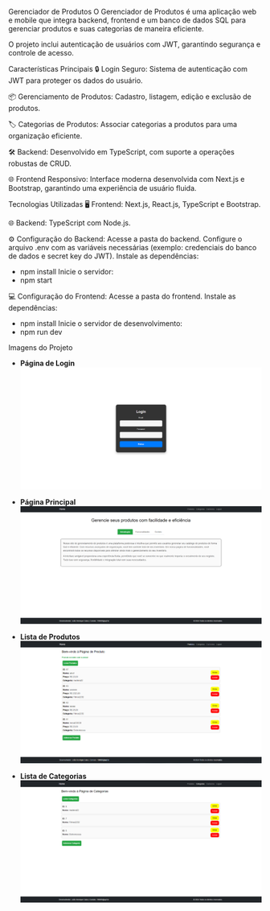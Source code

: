 Gerenciador de Produtos
O Gerenciador de Produtos é uma aplicação web e mobile que integra backend, frontend e um banco de dados SQL para gerenciar produtos e suas categorias de maneira eficiente.

O projeto inclui autenticação de usuários com JWT, garantindo segurança e controle de acesso.

Características Principais
🔒 Login Seguro: Sistema de autenticação com JWT para proteger os dados do usuário.

📦 Gerenciamento de Produtos: Cadastro, listagem, edição e exclusão de produtos.

🏷️ Categorias de Produtos: Associar categorias a produtos para uma organização eficiente.

🛠️ Backend: Desenvolvido em TypeScript, com suporte a operações robustas de CRUD.

🌐 Frontend Responsivo: Interface moderna desenvolvida com Next.js e Bootstrap, garantindo uma experiência de usuário fluida.

Tecnologias Utilizadas
🖥️ Frontend: Next.js, React.js, TypeScript e Bootstrap.

🌐 Backend: TypeScript com Node.js.

⚙️ Configuração do Backend:
Acesse a pasta do backend.
Configure o arquivo .env com as variáveis necessárias (exemplo: credenciais do banco de dados e secret key do JWT).
Instale as dependências:
- npm install
Inicie o servidor:
- npm start
  
💻 Configuração do Frontend:
Acesse a pasta do frontend.
Instale as dependências:
- npm install
Inicie o servidor de desenvolvimento:
- npm run dev

Imagens do Projeto
- **Página de Login**  
  ![Página de Login](screenshots/Login.png)

- **Página Principal**  
  ![Lista de Produtos](screenshots/Home.png)
  
- **Lista de Produtos**  
  ![Lista de Produtos](screenshots/Produtos.png)

- **Lista de Categorias**  
  ![Lista de Produtos](screenshots/Categorias.png)

